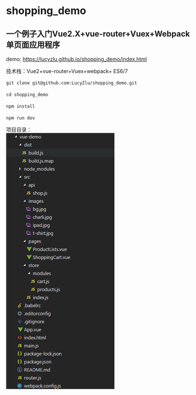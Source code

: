 # shopping_demo
一个例子入门Vue2.X+vue-router+Vuex+Webpack单页面应用程序
-
demo: https://lucyzlu.github.io/shopping_demo/index.html

技术栈：Vue2+vue-router+Vuex+webpack+ ES6/7<br>
```
git clone git@github.com:LucyZlu/shopping_demo.git

cd shopping_demo

npm install

npm run dev
```

项目目录：<br>
<img src="https://raw.githubusercontent.com/LucyZlu/shopping_demo/master/catalog.PNG" />


